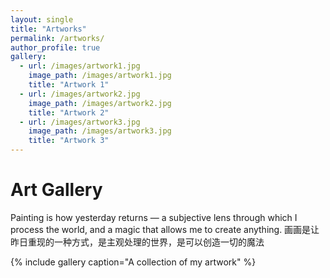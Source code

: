 ```yaml
---
layout: single
title: "Artworks"
permalink: /artworks/
author_profile: true
gallery:
  - url: /images/artwork1.jpg
    image_path: /images/artwork1.jpg
    title: "Artwork 1"
  - url: /images/artwork2.jpg
    image_path: /images/artwork2.jpg
    title: "Artwork 2"
  - url: /images/artwork3.jpg
    image_path: /images/artwork3.jpg
    title: "Artwork 3"
---
```


# Art Gallery

Painting is how yesterday returns — a subjective lens through which I process the world, and a magic that allows me to create anything.
画画是让昨日重现的一种方式，是主观处理的世界，是可以创造一切的魔法

{% include gallery caption="A collection of my artwork" %} 